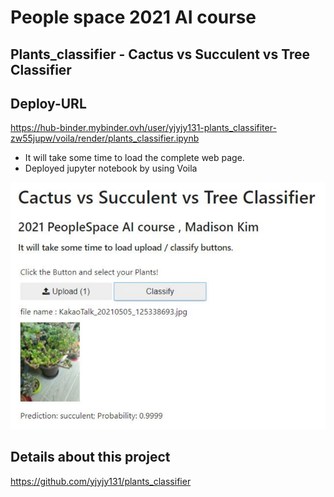 # People space 2021 AI course
## Plants_classifier - Cactus vs Succulent vs Tree Classifier
## Deploy-URL 
https://hub-binder.mybinder.ovh/user/yjyjy131-plants_classifiter-zw55jupw/voila/render/plants_classifier.ipynb
* It will take some time to load the complete web page.
* Deployed jupyter notebook by using Voila

![pronoun_score](./img/web_result.png)


## Details about this project 
https://github.com/yjyjy131/plants_classifier

